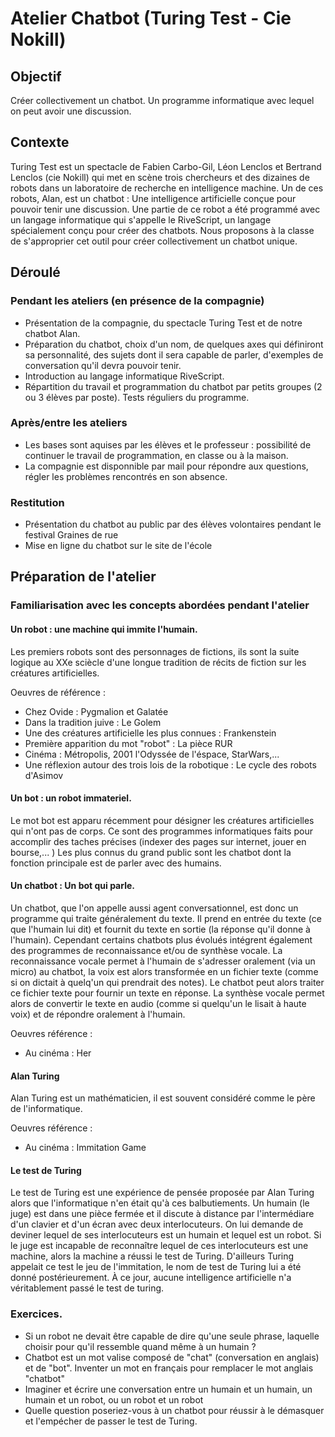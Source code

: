 Atelier Chatbot (Turing Test - Cie Nokill)
==========================================

Objectif
--------

Créer collectivement un chatbot. Un programme informatique avec lequel on peut avoir une discussion.

Contexte
--------

Turing Test est un spectacle de Fabien Carbo-Gil, Léon Lenclos et Bertrand Lenclos (cie Nokill) qui met en scène trois chercheurs et des dizaines de robots dans un laboratoire de recherche en intelligence machine. Un de ces robots, Alan, est un chatbot : Une intelligence artificielle conçue pour pouvoir tenir une discussion. Une partie de ce robot a été programmé avec un langage informatique qui s'appelle le RiveScript, un langage spécialement conçu pour créer des chatbots. Nous proposons à la classe de s'approprier cet outil pour créer collectivement un chatbot unique.

Déroulé
-------

### Pendant les ateliers (en présence de la compagnie)

- Présentation de la compagnie, du spectacle Turing Test et de notre chatbot Alan.
- Préparation du chatbot, choix d'un nom, de quelques axes qui définiront sa personnalité, des sujets dont il sera capable de parler, d'exemples de conversation qu'il devra pouvoir tenir.
- Introduction au langage informatique RiveScript.
- Répartition du travail et programmation du chatbot par petits groupes (2 ou 3 élèves par poste). Tests réguliers du programme.

### Après/entre les ateliers

- Les bases sont aquises par les élèves et le professeur : possibilité de continuer le travail de programmation, en classe ou à la maison.
- La compagnie est disponnible par mail pour répondre aux questions, régler les problèmes rencontrés en son absence.

### Restitution

- Présentation du chatbot au public par des élèves volontaires pendant le festival Graines de rue
- Mise en ligne du chatbot sur le site de l'école

Préparation de l'atelier
-------------------------

### Familiarisation avec les concepts abordées pendant l'atelier

#### Un robot : une machine qui immite l'humain.

Les premiers robots sont des personnages de fictions, ils sont la suite logique au XXe sciècle d'une longue tradition de récits de fiction sur les créatures artificielles.

Oeuvres de référence :

- Chez Ovide : Pygmalion et Galatée
- Dans la tradition juive : Le Golem
- Une des créatures artificielle les plus connues : Frankenstein
- Première apparition du mot "robot" : La pièce RUR
- Cinéma : Métropolis, 2001 l'Odyssée de l'éspace, StarWars,...
- Une réflexion autour des trois lois de la robotique : Le cycle des robots d'Asimov 

#### Un bot : un robot immateriel.

Le mot bot est apparu récemment pour désigner les créatures artificielles qui n'ont pas de corps. Ce sont des programmes informatiques faits pour accomplir des taches précises (indexer des pages sur internet, jouer en bourse,... ) Les plus connus du grand public sont les chatbot dont la fonction principale est de parler avec des humains.

#### Un chatbot : Un bot qui parle.

Un chatbot, que l'on appelle aussi agent conversationnel, est donc un programme qui traite généralement du texte. Il prend en entrée du texte (ce que l'humain lui dit) et fournit du texte en sortie (la réponse qu'il donne à l'humain). Cependant certains chatbots plus évolués intégrent également des programmes de reconnaissance et/ou de synthèse vocale. La reconnaissance vocale permet à l'humain de s'adresser oralement (via un micro) au chatbot, la voix est alors transformée en un fichier texte (comme si on dictait à quelq'un qui prendrait des notes). Le chatbot peut alors traiter ce fichier texte pour fournir un texte en réponse. La synthèse vocale permet alors de convertir le texte en audio (comme si quelqu'un le lisait à haute voix) et de répondre oralement à l'humain.

Oeuvres référence :

- Au cinéma : Her

#### Alan Turing

Alan Turing est un mathématicien, il est souvent considéré comme le père de l'informatique.

Oeuvres référence :

- Au cinéma : Immitation Game

#### Le test de Turing

Le test de Turing est une expérience de pensée proposée par Alan Turing alors que l'informatique n'en était qu'à ces balbutiements.
Un humain (le juge) est dans une pièce fermée et il discute à distance par l'intermédiare d'un clavier et d'un écran avec deux interlocuteurs. On lui demande de deviner lequel de ses interlocuteurs est un humain et lequel est un robot. Si le juge est incapable de reconnaître lequel de ces interlocuteurs est une machine, alors la machine a réussi le test de Turing. D'ailleurs Turing appelait ce test le jeu de l'immitation, le nom de test de Turing lui a été donné postérieurement.
À ce jour, aucune intelligence artificielle n'a véritablement passé le test de turing.

### Exercices.

- Si un robot ne devait être capable de dire qu'une seule phrase, laquelle choisir pour qu'il ressemble quand même à un humain ?
- Chatbot est un mot valise composé de "chat" (conversation en anglais) et de "bot". Inventer un mot en français pour remplacer le mot anglais "chatbot"
- Imaginer et écrire une conversation entre un humain et un humain, un humain et un robot, ou un robot et un robot
- Quelle question poseriez-vous à un chatbot pour réussir à le démasquer et l'empécher de passer le test de Turing.
